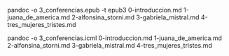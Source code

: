 pandoc -o 3_conferencias.epub -t epub3 0-introduccion.md 1-juana_de_america.md 2-alfonsina_storni.md 3-gabriela_mistral.md 4-tres_mujeres_tristes.md


pandoc -o 3_conferencias.icml  0-introduccion.md 1-juana_de_america.md 2-alfonsina_storni.md 3-gabriela_mistral.md 4-tres_mujeres_tristes.md
